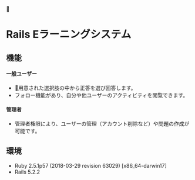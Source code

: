 
# Rails Eラーニングシステム
## 機能
#### 一般ユーザー
* 用意された選択肢の中から正答を選び回答します。
* フォロー機能があり、自分や他ユーザーのアクティビティを閲覧できます。
#### 管理者
* 管理者権限により、ユーザーの管理（アカウント削除など）や問題の作成が可能です。
## 環境
* Ruby 2.5.1p57 (2018-03-29 revision 63029) [x86_64-darwin17]
* Rails 5.2.2
